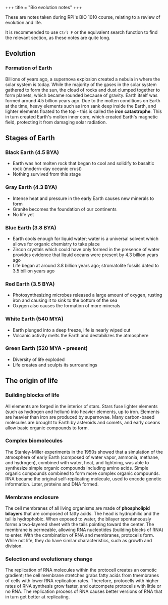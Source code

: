 +++
title = "Bio evolution notes"
+++

These are notes taken during RPI's BIO 1010 course, relating to a review of evolution and life.

<!-- more -->

It is recommended to use `Ctrl F` or the equivalent search function to find the relevant section, as these notes are quite long.

## Evolution
### Formation of Earth

Billions of years ago, a supernova explosion created a nebula in where the solar system is today. While the majority of the gases in the solar system gathered to form the sun, the cloud of rocks and dust clumped together to form planets, which became rounded because of gravity. Earth itself was formed around 4.5 billion years ago.
Due to the molten conditions on Earth at the time, heavy elements such as iron sank deep inside the Earth, and lighter elements floated to the top - this is called the **iron catastrophe**. This in turn created Earth's molten inner core, which created Earth's magnetic field, protecting it from damaging solar radiation.

## Stages of Earth

### Black Earth (4.5 BYA)

- Earth was hot molten rock that began to cool and solidify to basaltic rock (modern-day oceanic crust)
- Nothing survived from this stage

### Gray Earth (4.3 BYA)

- Intense heat and pressure in the early Earth causes new minerals to form
- Granite becomes the foundation of our continents
- No life yet

### Blue Earth (3.8 BYA)

- Earth cools enough for liquid water; water is a universal solvent which allows for organic chemistry to take place
- Zircon crystals which could have only formed in the presence of water provides evidence that liquid oceans were present by 4.3 billion years ago
- Life began at around 3.8 billion years ago; stromatolite fossils dated to 3.5 billion years ago

### Red Earth (3.5 BYA)

- Photosynthesizing microbes released a large amount of oxygen, rusting iron and causing it to sink to the bottom of the sea
- Oxygen also causes the formation of more minerals

### White Earth (540 MYA)

- Earth plunged into a deep freeze, life is nearly wiped out
- Volcanic activity melts the Earth and destabilizes the atmosphere

### Green Earth (520 MYA - present)

- Diversity of life exploded
- Life creates and sculpts its surroundings

## The origin of life

### Building blocks of life

All elements are forged in the interior of stars. Stars fuse lighter elements (such as hydrogen and helium) into heavier elements, up to iron. Elements are heavier than iron are produced by supernovae. Many carbon-based molecules are brought to Earth by asteroids and comets, and early oceans allow basic organic compounds to form.

### Complex biomolecules

The Stanley-Miller experiments in the 1950s showed that a simulation of the atmosphere of early Earth (composed of water vapor, ammonia, methane, and hydrogen), combined with water, heat, and lightning, was able to synthesize simple organic compounds including amino acids. Simple organic compounds combined to form more complex organic compounds. RNA became the original self-replicating molecule, used to encode genetic information. Later, proteins and DNA formed.

### Membrane enclosure

The cell membranes of all living organisms are made of **phospholipid bilayers** that are composed of fatty acids. The head is hydrophilic and the tail is hydrophobic. When exposed to water, the bilayer spontaneously forms a two-layered sheet with the tails pointing toward the center. The membrane is permeable, allowing RNA nucleotides (building blocks of RNA) to enter.
With the combination of RNA and membranes, protocells form. While not life, they do have similar characteristics, such as growth and division.

### Selection and evolutionary change

The replication of RNA molecules within the protocell creates an osmotic gradient; the cell membrane stretches grabs fatty acids from tmembranes of cells with lower RNA replication rates. Therefore, protocells with higher rates of RNA synthesis grow faster, and outcompete protocells with little or no RNA. The replication process of RNA causes better versions of RNA that in turn get better at replicating.
